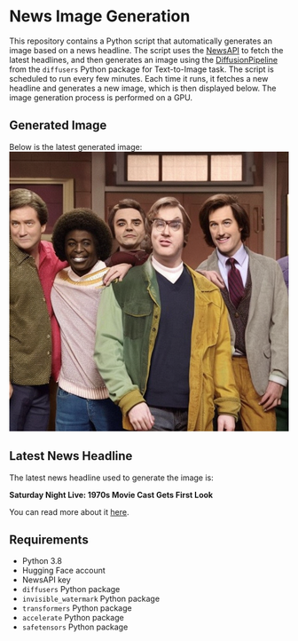 # News Image Generation
This repository contains a Python script that automatically generates an image based on a news headline. The script uses the [NewsAPI](https://newsapi.org/) to fetch the latest headlines, and then generates an image using the [DiffusionPipeline](https://github.com/huggingface/diffusers) from the `diffusers` Python package for Text-to-Image task.
The script is scheduled to run every few minutes. Each time it runs, it fetches a new headline and generates a new image, which is then displayed below. The image generation process is performed on a GPU.

## Generated Image
Below is the latest generated image:
![Generated Image](image.png)

## Latest News Headline
The latest news headline used to generate the image is:

**Saturday Night Live: 1970s Movie Cast Gets First Look**

You can read more about it [here](https://news.google.com/rss/articles/CBMiugFBVV95cUxPSVlpRGExZ3dsc1JkQXhCREgtRmxUVHhydkY2aU9sQVhPOUxnWnA5Nm9mVWx2Z3dNUWtVZ1BZZlo1STAxa3BKMWhGWmJUa25FQ2FIVlROeWc4azd3X2ZjcmdtVVNnSVViakRJYjg1dEsxLXY1ZXVzVlRQakVhWG52dFBQY0pCSURjOTBha1hBRUZFY1pNcnJOX1R3RjNJS0Zqc3JOTVhKSGtpcDdfNGR4eXpXRHc4ZWtnQUE?oc=5).

## Requirements
- Python 3.8
- Hugging Face account
- NewsAPI key
- `diffusers` Python package
- `invisible_watermark` Python package
- `transformers` Python package
- `accelerate` Python package
- `safetensors` Python package
